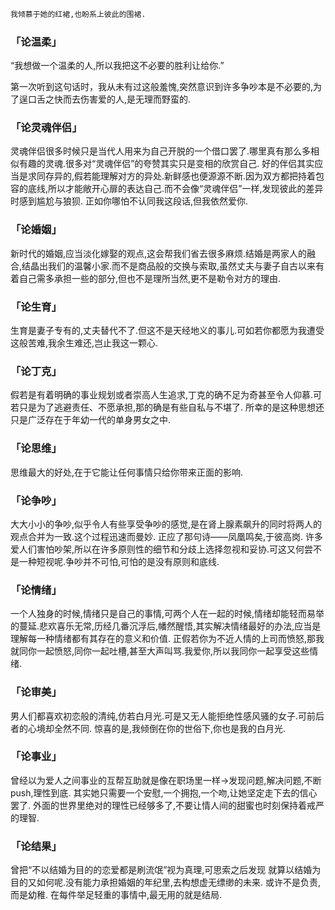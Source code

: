 ```markdown
我倾慕于她的红裙,也盼系上彼此的围裙.
```

### 「论温柔」

 “我想做一个温柔的人,所以我把这不必要的胜利让给你.”

第一次听到这句话时，我从未有过这般羞愧,突然意识到许多争吵本是不必要的,为了逞口舌之快而去伤害爱的人,是无理而野蛮的.

### 「论灵魂伴侣」

灵魂伴侣很多时候只是当代人用来为自己开脱的一个借口罢了.哪里真有那么多相似有趣的灵魂.很多对“灵魂伴侣”的夸赞其实只是变相的欣赏自己.
好的伴侣其实应当是求同存异的,假若能理解对方的异处.新鲜感也便源源不断.因为双方都把持着包容的底线,所以才能敞开心扉的表达自己.而不会像“灵魂伴侣”一样,发现彼此的差异时感到尴尬与狼狈.
正如你哪怕不认同我这段话,但我依然爱你.

### 「论婚姻」

新时代的婚姻,应当淡化嫁娶的观点,这会帮我们省去很多麻烦.结婚是两家人的融合,结晶出我们的温馨小家.而不是商品般的交换与索取,虽然丈夫与妻子自古以来有着自己需多承担一些的部分,但也不是理所当然,更不是勒令对方的理由.

### 「论生育」

生育是妻子专有的,丈夫替代不了.但这不是天经地义的事儿.可如若你都愿为我遭受这般苦难,我余生难还,岂止我这一颗心.

### 「论丁克」

假若是有着明确的事业规划或者崇高人生追求,丁克的确不足为奇甚至令人仰慕.可若只是为了逃避责任、不愿承担,那的确是有些自私与不堪了.
所幸的是这种思想还只是广泛存在于年幼一代的单身男女之中.

### 「论思维」

思维最大的好处,在于它能让任何事情只给你带来正面的影响.

### 「论争吵」

大大小小的争吵,似乎令人有些享受争吵的感觉,是在肾上腺素飙升的同时将两人的观点合并为一致.这个过程迅速而曼妙. 正应了那句诗——凤凰鸣矣,于彼高岗.
许多爱人们害怕吵架,所以在许多原则性的细节和分歧上选择忽视和妥协.可这又何尝不是一种短视呢.争吵并不可怕,可怕的是没有原则和底线.

### 「论情绪」

一个人独身的时候,情绪只是自己的事情,可两个人在一起的时候,情绪却能轻而易举的蔓延.悲欢喜乐无常,历经几番沉浮后,幡然醒悟,其实解决情绪最好的办法,应当是理解每一种情绪都有其存在的意义和价值.
正假若你为不近人情的上司而愤怒,那我就同你一起愤怒,同你一起吐槽,甚至大声叫骂.我爱你,所以我同你一起享受这些情绪.

### 「论审美」

男人们都喜欢初恋般的清纯,仿若白月光.可是又无人能拒绝性感风骚的女子.可前后者的心境却全然不同.
惊喜的是,我倾倒在你的世俗下,你也是我的白月光.

### 「论事业」

曾经以为爱人之间事业的互帮互助就是像在职场里一样->发现问题,解决问题,不断push,理性到底.
其实她只需要一个安慰,一个拥抱,一个吻,让她坚定走下去的信心罢了. 
外面的世界里绝对的理性已经够多了,不要让情人间的甜蜜也时刻保持着戒严的理智.

### 「论结果」

曾把“不以结婚为目的的恋爱都是刷流氓”视为真理,可思索之后发现
就算以结婚为目的又如何呢.没有能力承担婚姻的年纪里,去构想虚无缥缈的未来. 或许不是负责,而是幼稚.
在每件举足轻重的事情中,最无用的就是结局.
